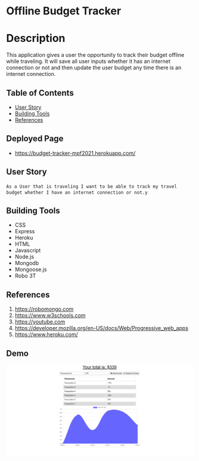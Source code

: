# Offline Budget Tracker 

# Description

This application gives a user the opportunity to track their budget offline while traveling. It will save all user inputs whether it has an internet connection or not and then update the user budget any time there is an internet connection.


## Table of Contents
 * [User Story](#User-Story)
 * [Building Tools](#Building-Tools)
 * [References](#References)



## Deployed Page
 * https://budget-tracker-mpf2021.herokuapp.com/



## User Story
<pre><code>As a User that is traveling I want to be able to track my travel budget whether I have an internet connection or not.y</code></pre>

## Building Tools 
 * CSS
 * Express
 * Heroku
 * HTML
 * Javascript
 * Node.js
 * Mongodb
 * Mongoose.js
 * Robo 3T



## References
1. https://robomongo.com
2. https://www.w3schools.com
3. https://youtube.com
4. https://developer.mozilla.org/en-US/docs/Web/Progressive_web_apps
5. https://www.heroku.com/

## Demo

![Demo](public/icons/images/budgetTrackerExample.png)
